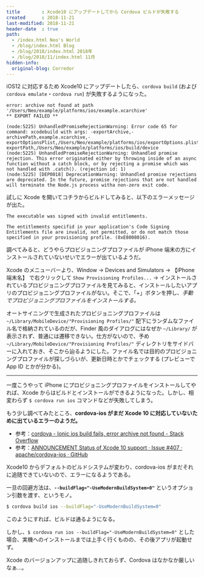 ```yaml
---
title        : Xcode10 にアップデートしてから Cordova ビルドが失敗する
created      : 2018-11-21
last-modified: 2018-11-21
header-date  : true
path:
  - /index.html Neo's World
  - /blog/index.html Blog
  - /blog/2018/index.html 2018年
  - /blog/2018/11/index.html 11月
hidden-info:
  original-blog: Corredor
---
```


iOS12 に対応するため Xcode10 にアップデートしたら、`cordova build` (および `cordova emulate`・`cordova run`) が失敗するようになった。

```
error: archive not found at path '/Users/Neo/example/platforms/ios/example.xcarchive'
** EXPORT FAILED **

(node:5225) UnhandledPromiseRejectionWarning: Error code 65 for command: xcodebuild with args: -exportArchive,-archivePath,example.xcarchive,-exportOptionsPlist,/Users/Neo/example/platforms/ios/exportOptions.plist,-exportPath,/Users/Neo/example/platforms/ios/build/device
(node:5225) UnhandledPromiseRejectionWarning: Unhandled promise rejection. This error originated either by throwing inside of an async function without a catch block, or by rejecting a promise which was not handled with .catch(). (rejection id: 1)
(node:5225) [DEP0018] DeprecationWarning: Unhandled promise rejections are deprecated. In the future, promise rejections that are not handled will terminate the Node.js process witha non-zero exit code.
```

試しに Xcode を開いてコチラからビルドしてみると、以下のエラーメッセージが出た。

```
The executable was signed with invalid entitlements.

The entitlements specifid in your application's Code Signing Entitlements file are invalid, not permitted, or do not match those specified in your provisioning profile. (0xE8008016).
```

調べてみると、どうやらプロビジョニングプロファイルが iPhone 端末の方にインストールされていないせいでエラーが出ているようだ。

Xcode のメニューバーより、Window → Devices and Simulators → 【iPhone 端末名】 で右クリックして `Show Provisioning Profiles...` → インストールされているプロビジョニングプロファイルを見てみると、インストールしたいアプリのプロビジョニングプロファイルがない。そこで、「+」ボタンを押し、_手動でプロビジョニングプロファイルをインストールする。_

オートサイニングで生成されたプロビジョニングプロファイルは `~/Library/MobileDevice/"Provisioning Profiles/"` 配下にランダムなファイル名で格納されているのだが、Finder 風のダイアログにはなぜか `~/Library/` が表示されず、普通には遷移できない。仕方がないので、予め `~/Library/MobileDevice/"Provisioning Profiles/"` ディレクトリをサイドバーに入れておき、そこから辿るようにした。ファイル名では目的のプロビジョニングプロファイルが探しづらいが、更新日時とかでチェックする (プレビューで App ID とかが分かる)。

---

一度こうやって iPhone にプロビジョニングプロファイルをインストールしてやれば、Xcode からはビルドとインストールができるようになった。しかし、相変わらず `$ cordova run ios` コマンドなどが失敗してしまう。

もう少し調べてみたところ、**cordova-ios がまだ Xcode 10 に対応していないために出ているエラーのようだ。**

- 参考：[cordova - Ionic ios build fails, error archive not found - Stack Overflow](https://stackoverflow.com/questions/52385600/ionic-ios-build-fails-error-archive-not-found/52388081)
- 参考：[ANNOUNCEMENT Status of Xcode 10 support · Issue #407 · apache/cordova-ios · GitHub](https://github.com/apache/cordova-ios/issues/407)

Xcode10 からデフォルトのビルドシステムが変わり、cordova-ios がまだそれに追随できていないので、エラーになるようである。

一旦の回避方法は、**`--buildFlag="-UseModernBuildSystem=0"`** というオプション引数を渡す、というモノ。

```bash
$ cordova build ios --buildFlag="-UseModernBuildSystem=0"
```

このようにすれば、ビルドは通るようになる。

しかし、`$ cordova run ios --buildFlag="-UseModernBuildSystem=0"` とした場合、実機へのインストールまでは上手く行くものの、その後アプリが起動せず。

Xcode のバージョンアップに追随しきれておらず、Cordova はなかなか厳しいなぁ…。
